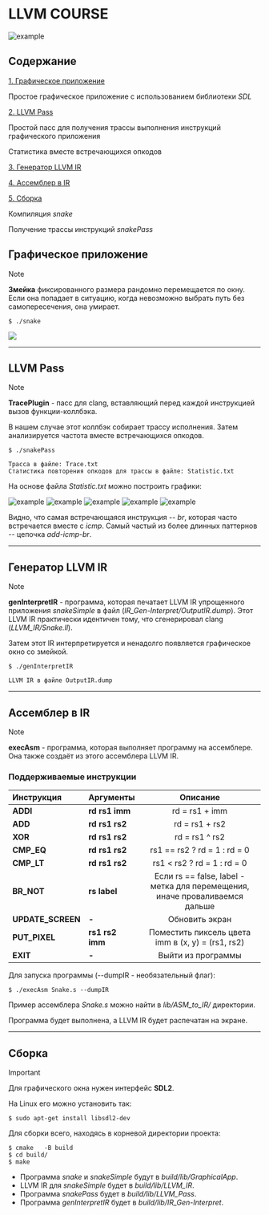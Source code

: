 # LLVM COURSE

 
![example](Images/LLVM.jpg) 


## Содержание

[1. Графическое приложение](#1)

Простое графическое приложение с использованием библиотеки *SDL*

[2. LLVM Pass](#3)

Простой пасс для получения трассы выполнения инструкций графического приложения

Статистика вместе встречающихся опкодов

[3. Генератор LLVM IR](#4)

[4. Ассемблер в IR](#5)

[5. Сборка ](#2)

Компиляция *snake*

Получение трассы инструкций *snakePass*


<a name="1"></a>
 ## Графическое приложение

> [!NOTE]
> **Змейка** фиксированного размера рандомно перемещается по окну.
> Если она попадает в ситуацию, когда невозможно выбрать путь без самопересечения, она умирает.

```
$ ./snake
```

![](Images/Snake.gif) 

-----------------------------------------------------------------------------

<a name="3"></a>
 ## LLVM Pass

> [!NOTE]
> **TracePlugin** - пасс для clang, вставляющий перед каждой инструкцией вызов функции-коллбэка. 
>
> В нашем случае этот коллбэк собирает трассу исполнения. Затем анализируется частота вместе встречающихся опкодов.

```
$ ./snakePass
```
```
Трасса в файле: Trace.txt
Статистика повторения опкодов для трассы в файле: Statistic.txt
```

На основе файла *Statistic.txt* можно построить графики:


![example](Images/OpcodesOne.png) 
![example](Images/OpcodesTwo.png) 
![example](Images/OpcodesThree.png) 
![example](Images/OpcodesFour.png) 
![example](Images/OpcodesFive.png) 

Видно, что самая встречающаяся инструкция -- *br*, которая часто встречается вместе с *icmp*. Самый частый из более длинных паттернов -- цепочка *add*-*icmp*-*br*.

-----------------------------------------------------------------------------

<a name="4"></a>
 ## Генератор LLVM IR

> [!NOTE]
> **genInterpretIR** - программа, которая печатает LLVM IR упрощенного приложения *snakeSimple* в файл (*IR_Gen-Interpret/OutputIR.dump*). Этот LLVM IR практически идентичен тому, что сгенерировал clang (*LLVM_IR/Snake.ll*).
>
> Затем этот IR интерпретируется и ненадолго появляется графическое окно со змейкой. 

```
$ ./genInterpretIR
```
```
LLVM IR в файле OutputIR.dump
```

-----------------------------------------------------------------------------
 
<a name="5"></a>
 ## Ассемблер в IR

> [!NOTE]
> **execAsm** - программа, которая выполняет программу на ассемблере. Она также создаёт из этого ассемблера LLVM IR. 


### Поддерживаемые инструкции

| Инструкция  | Аргументы | Описание         |
|:------------- |:----------|:----------------------------:|
|  **ADDI**       |  **rd rs1 imm**          | rd = rs1 + imm |
|  **ADD**       |  **rd rs1 rs2**          | rd = rs1 + rs2 |
|  **XOR**       |  **rd rs1 rs2**          | rd = rs1 ^ rs2 |
|  **CMP_EQ**       |  **rd rs1 rs2**          | rs1 == rs2 ? rd = 1 : rd = 0 |
|  **CMP_LT**       |  **rd rs1 rs2**          | rs1 < rs2 ? rd = 1 : rd = 0 |
|  **BR_NOT**       |  **rs label**          | Eсли rs == false, label - метка для перемещения, иначе проваливаемся дальше |
|  **UPDATE_SCREEN**       |   **-**     | Обновить экран |
|  **PUT_PIXEL**       |  **rs1 rs2 imm**          | Поместить пиксель цвета imm в (x, y) = (rs1, rs2) |
|  **EXIT**       |     **-**    | Выйти из программы |


Для запуска программы (--dumpIR - необязательный флаг):

```
$ ./execAsm Snake.s --dumpIR
```

Пример ассемблера *Snake.s* можно найти в *lib/ASM_to_IR/* директории.

Программа будет выполнена, а LLVM IR будет распечатан на экране.

-----------------------------------------------------------------------------
 
 <a name="2"></a>
 ## Сборка 

> [!IMPORTANT]
> Для графического окна нужен интерфейс **SDL2**.

На Linux его можно установить так:
```
$ sudo apt-get install libsdl2-dev
```


Для сборки всего, находясь в корневой директории проекта:
 
```
$ cmake   -B build
$ cd build/
$ make
```

* Программа *snake* и *snakeSimple* будут в *build/lib/GraphicalApp*.
* LLVM IR для *snakeSimple* будет в *build/lib/LLVM_IR*.
* Программа *snakePass* будет в *build/lib/LLVM_Pass*.
* Программа *genInterpretIR* будет в *build/lib/IR_Gen-Interpret*.


